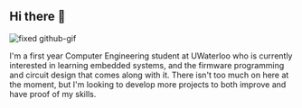 ## Hi there 👋
![fixed github-gif](https://github.com/user-attachments/assets/35393c27-bb26-4eed-8499-e7c10d4f765e)

I'm a first year Computer Engineering student at UWaterloo who is currently interested in learning embedded systems, and the firmware programming and circuit design that comes along with it. There isn't too much on here at the moment, but I'm looking to develop more projects to both improve and have proof of my skills.
